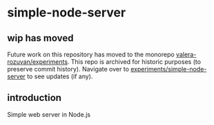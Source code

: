 # simple-node-server

## wip has moved

Future work on this repository has moved to the monorepo [valera-rozuvan/experiments](https://github.com/valera-rozuvan/experiments). This repo is archived for historic purposes (to preserve commit history). Navigate over to [experiments/simple-node-server](https://github.com/valera-rozuvan/experiments/tree/main/simple-node-server) to see updates (if any).

## introduction

Simple web server in Node.js
